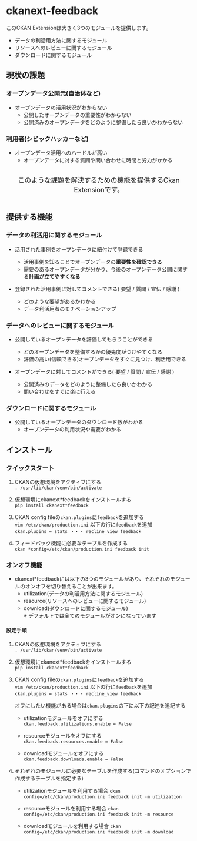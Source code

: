 # ckanext-feedback

このCKAN Extensionは大きく3つのモジュールを提供します。

* データの利活用方法に関するモジュール
* リソースへのレビューに関するモジュール
* ダウンロードに関するモジュール

## 現状の課題

### オープンデータ公開元(自治体など)

* オープンデータの活用状況がわからない
  * 公開したオープンデータの重要性がわからない
  * 公開済みのオープンデータをどのように整備したら良いかわからない

### 利用者(シビックハッカーなど)

* オープンデータ活用へのハードルが高い
  * オープンデータに対する質問や問い合わせに時間と労力がかかる

<br />
<center><font size=4px>このような課題を解決するための機能を提供するCkan Extensionです。</font></center>
<br />

## 提供する機能

### データの利活用に関するモジュール

* 活用された事例をオープンデータに紐付けて登録できる
  * 活用事例を知ることでオープンデータの**重要性を確認できる**
  * 需要のあるオープンデータが分かり、今後のオープンデータ公開に関する**計画が立てやすくなる**

* 登録された活用事例に対してコメントできる( 要望 / 質問 / 宣伝 / 感謝 )
  * どのような要望があるかわかる
  * データ利活用者のモチベーションアップ

### データへのレビューに関するモジュール

* 公開しているオープンデータを評価してもらうことができる
  * どのオープンデータを整備するかの優先度がつけやすくなる
  * 評価の高い(信頼できる)オープンデータをすぐに見つけ、利活用できる

* オープンデータに対してコメントができる( 要望 / 質問 / 宣伝 / 感謝 )
  * 公開済みのデータをどのように整備したら良いかわかる
  * 問い合わせをすぐに楽に行える

### ダウンロードに関するモジュール

* 公開しているオープンデータのダウンロード数がわかる
  * オープンデータの利用状況や需要がわかる

## インストール

### クイックスタート

1. CKANの仮想環境をアクティブにする\
   `. /usr/lib/ckan/venv/bin/activate`

2. 仮想環境にckanext*feedbackをインストールする\
   `pip install ckanext*feedback`

3. CKAN config fileの`ckan.plugins`に`feedback`を追加する\
   `vim /etc/ckan/production.ini` 以下の行に`feedback`を追加\
   `ckan.plugins = stats ・・・ recline_view feedback`

4. フィードバック機能に必要なテーブルを作成する  
   `ckan *config=/etc/ckan/production.ini feedback init`

### オンオフ機能

* ckanext*feedbackには以下の3つのモジュールがあり、それぞれのモジュールのオンオフを切り替えることが出来ます。
  * utilization(データの利活用方法に関するモジュール)
  * resource(リソースへのレビューに関するモジュール)
  * download(ダウンロードに関するモジュール)  
※ デフォルトでは全てのモジュールがオンになっています

#### 設定手順

1. CKANの仮想環境をアクティブにする\
   `. /usr/lib/ckan/venv/bin/activate`

2. 仮想環境にckanext*feedbackをインストールする\
   `pip install ckanext*feedback`

3. CKAN config fileの`ckan.plugins`に`feedback`を追加する\
   `vim /etc/ckan/production.ini` 以下の行に`feedback`を追加\
   `ckan.plugins = stats ・・・ recline_view feedback`

   オフにしたい機能がある場合は`ckan.plugins`の下に以下の記述を追記する

    * utilizationモジュールをオフにする  
    `ckan.feedback.utilizations.enable = False`

    * resourceモジュールをオフにする  
    `ckan.feedback.resources.enable = False`

    * downloadモジュールをオフにする  
    `ckan.feedback.downloads.enable = False`

4. それぞれのモジュールに必要なテーブルを作成する(コマンドのオプションで作成するテーブルを指定する)

    * utilizationモジュールを利用する場合
    `ckan config=/etc/ckan/production.ini feedback init -m utilization`

    * resourceモジュールを利用する場合
    `ckan config=/etc/ckan/production.ini feedback init -m resource`

    * downloadモジュールを利用する場合
    `ckan config=/etc/ckan/production.ini feedback init -m download`

